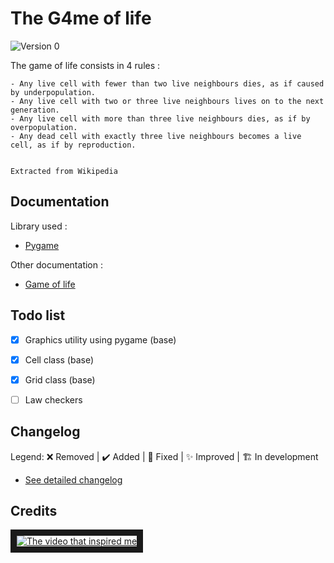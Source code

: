# The G4me of life
![Version 0](https://img.shields.io/badge/Version-0-red.svg)

The game of life consists in 4 rules :

    - Any live cell with fewer than two live neighbours dies, as if caused by underpopulation.
    - Any live cell with two or three live neighbours lives on to the next generation.
    - Any live cell with more than three live neighbours dies, as if by overpopulation.
    - Any dead cell with exactly three live neighbours becomes a live cell, as if by reproduction.
    
                                                                                 Extracted from Wikipedia


## Documentation

Library used :
- [Pygame](http://www.pygame.org)

Other documentation :
- [Game of life](https://en.wikipedia.org/wiki/Conway%27s_Game_of_Life)


## Todo list
- [x] Graphics utility using pygame (base)
- [x] Cell class (base)
- [x] Grid class (base)
- [ ] Law checkers


## Changelog
Legend: ❌ Removed | ✔️ Added | 💫 Fixed | ✨ Improved | 🏗️ In development
- [See detailed changelog](CHANGELOG.md)


## Credits
<a href="https://www.youtube.com/watch?v=S-W0NX97DB0" target="_blank">
<img src="http://img.youtube.com/vi/S-W0NX97DB0/0.jpg" 
alt="The video that inspired me" border="10" /></a>